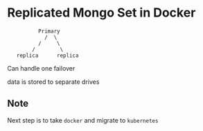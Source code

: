 # Replicated Mongo Set in Docker

```
          Primary
            /  \
          /     \
        /        \
   replica      replica  
```

Can handle one failover

data is stored to separate drives

## Note

Next step is to take `docker` and migrate to `kubernetes`